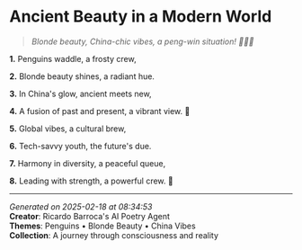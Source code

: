 # Ancient Beauty in a Modern World

> *Blonde beauty, China-chic vibes, a peng-win situation! 🐧💅🏼*

**1.** Penguins waddle, a frosty crew,


**2.** Blonde beauty shines, a radiant hue.


**3.** In China's glow, ancient meets new,


**4.** A fusion of past and present, a vibrant view. 🌟


**5.** Global vibes, a cultural brew,


**6.** Tech-savvy youth, the future's due.


**7.** Harmony in diversity, a peaceful queue,


**8.** Leading with strength, a powerful crew. 🦸



---

*Generated on 2025-02-18 at 08:34:53*  
**Creator**: Ricardo Barroca's AI Poetry Agent  
**Themes**: Penguins • Blonde Beauty • China Vibes  
**Collection**: A journey through consciousness and reality